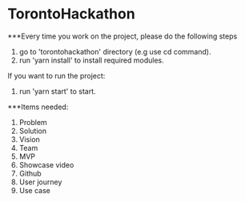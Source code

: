 # TorontoHackathon

***Every time you work on the project, please do the following steps
1. go to 'torontohackathon' directory (e.g use cd command).
2. run 'yarn install' to install required modules.

If you want to run the project:
1. run 'yarn start' to start.


***Items needed:
1. Problem
2. Solution
3. Vision
4. Team
5. MVP
6. Showcase video
7. Github
8. User journey
9. Use case 
